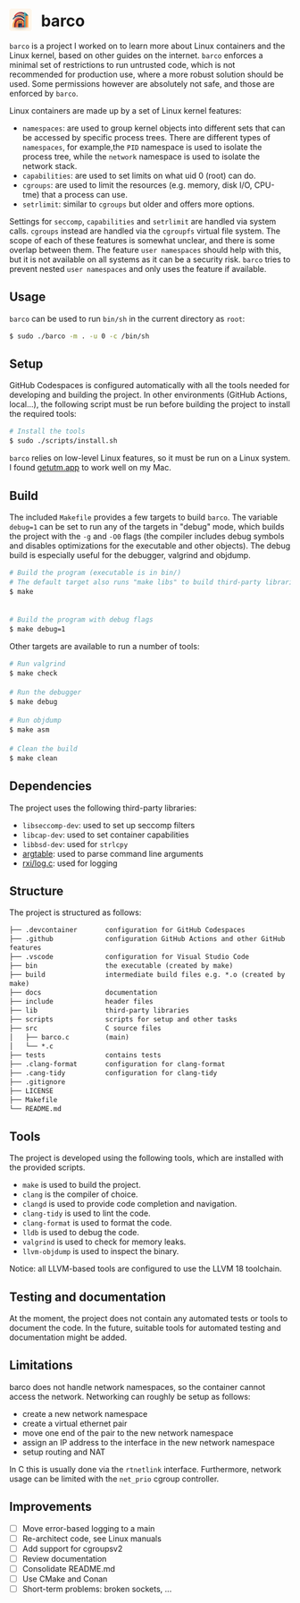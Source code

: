 # <img src="./docs/barco.png" style="width:40px;padding-right:10px;margin-bottom:-8px;"> barco

`barco` is a project I worked on to learn more about Linux containers and the Linux kernel, based on other guides on the internet.
`barco` enforces a minimal set of restrictions to run untrusted code, which is not recommended for production use, where a more robust solution should be used.
Some permissions however are absolutely not safe, and those are enforced by `barco`.

Linux containers are made up by a set of Linux kernel features:

- `namespaces`: are used to group kernel objects into different sets that can be accessed by specific process trees. There are different types
of `namespaces`, for example,the `PID` namespace is used to isolate the process tree, while the `network` namespace is used to isolate the network stack.
- `capabilities`: are used to set limits on what uid 0 (root) can do.
- `cgroups`: are used to limit the resources (e.g. memory, disk I/O, CPU-tme) that a process can use.
- `setrlimit`: similar to `cgroups` but older and offers more options.

Settings for `seccomp`, `capabilities` and `setrlimit` are handled via system calls. `cgroups` instead are handled via the `cgroupfs` virtual file system.
The scope of each of these features is somewhat unclear, and there is some overlap between them. The feature `user namespaces` should
help with this, but it is not available on all systems as it can be a security risk. `barco` tries to prevent nested `user namespaces` and only uses the feature if available.

## Usage

`barco` can be used to run `bin/sh` in the current directory as `root`:

```bash
$ sudo ./barco -m . -u 0 -c /bin/sh
```

## Setup
GitHub Codespaces is configured automatically with all the tools needed for developing and building the project.
In other environments (GitHub Actions, local...), the following script must be run before building the project to install the required tools:

```bash
# Install the tools
$ sudo ./scripts/install.sh
```

`barco` relies on low-level Linux features, so it must be run on a Linux system. I found [getutm.app](https://getutm.app) to work well on my Mac.

## Build

The included `Makefile` provides a few targets to build `barco`.
The variable `debug=1` can be set to run any of the targets in "debug" mode, which builds the project with the `-g` and `-O0` flags (the compiler includes debug symbols and disables optimizations for the executable and other objects).
The debug build is especially useful for the debugger, valgrind and objdump.

```bash
# Build the program (executable is in bin/)
# The default target also runs "make libs" to build third-party libraries, "make lint" to lint the code and "make format" to format the code
$ make


# Build the program with debug flags
$ make debug=1
```

Other targets are available to run a number of tools:

```bash
# Run valgrind
$ make check

# Run the debugger
$ make debug

# Run objdump
$ make asm

# Clean the build
$ make clean
```

## Dependencies
The project uses the following third-party libraries:

- `libseccomp-dev`: used to set up seccomp filters
- `libcap-dev`: used to set container capabilities
- `libbsd-dev`: used for `strlcpy`
- [argtable](http://argtable.org/): used to parse command line arguments
- [rxi/log.c](https://github.com/rxi/log.c): used for logging

## Structure
The project is structured as follows:
```
├── .devcontainer       configuration for GitHub Codespaces
├── .github             configuration GitHub Actions and other GitHub features
├── .vscode             configuration for Visual Studio Code
├── bin                 the executable (created by make)
├── build               intermediate build files e.g. *.o (created by make)
├── docs                documentation
├── include             header files
├── lib                 third-party libraries
├── scripts             scripts for setup and other tasks
├── src                 C source files
│   ├── barco.c         (main)
│   └── *.c
├── tests               contains tests
├── .clang-format       configuration for clang-format
├── .cang-tidy          configuration for clang-tidy
├── .gitignore
├── LICENSE
├── Makefile
└── README.md
```

## Tools

The project is developed using the following tools, which are installed with the provided scripts.

- `make` is used to build the project.
- `clang` is the compiler of choice.
- `clangd` is used to provide code completion and navigation.
- `clang-tidy` is used to lint the code.
- `clang-format` is used to format the code.
- `lldb` is used to debug the code.
- `valgrind` is used to check for memory leaks.
- `llvm-objdump` is used to inspect the binary.

Notice: all LLVM-based tools are configured to use the LLVM 18 toolchain.

## Testing and documentation

At the moment, the project does not contain any automated tests or tools to document the code.
In the future, suitable tools for automated testing and documentation might be added.

## Limitations
barco does not handle network namespaces, so the container cannot access the network. Networking can roughly be setup as follows:
- create a new network namespace
- create a virtual ethernet pair
- move one end of the pair to the new network namespace
- assign an IP address to the interface in the new network namespace
- setup routing and NAT

In C this is usually done via the `rtnetlink` interface. Furthermore, network usage can be limited with the `net_prio` cgroup controller.

## Improvements

- [ ] Move error-based logging to a main
- [ ] Re-architect code, see Linux manuals
- [ ] Add support for cgroupsv2
- [ ] Review documentation
- [ ] Consolidate README.md
- [ ] Use CMake and Conan
- [ ] Short-term problems: broken sockets, ...
